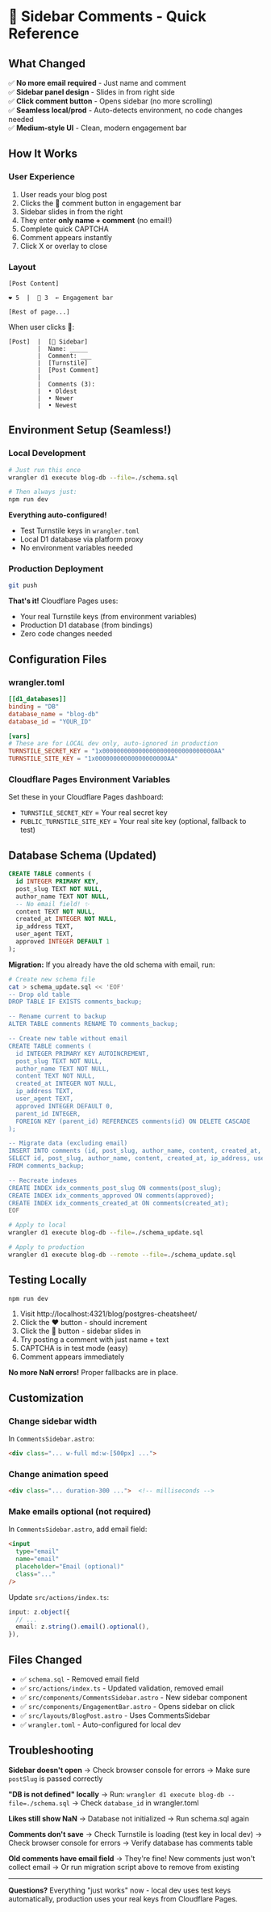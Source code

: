 # 💬 Sidebar Comments - Quick Reference

## What Changed

✅ **No more email required** - Just name and comment  
✅ **Sidebar panel design** - Slides in from right side  
✅ **Click comment button** - Opens sidebar (no more scrolling)  
✅ **Seamless local/prod** - Auto-detects environment, no code changes needed  
✅ **Medium-style UI** - Clean, modern engagement bar

## How It Works

### User Experience
1. User reads your blog post
2. Clicks the 💬 comment button in engagement bar
3. Sidebar slides in from the right
4. They enter **only name + comment** (no email!)
5. Complete quick CAPTCHA
6. Comment appears instantly
7. Click X or overlay to close

### Layout
```
[Post Content]

❤️ 5  |  💬 3  ← Engagement bar

[Rest of page...]
```

When user clicks 💬:
```
[Post]  |  [💬 Sidebar]
        |  Name: _____
        |  Comment: ___
        |  [Turnstile]
        |  [Post Comment]
        |
        |  Comments (3):
        |  • Oldest
        |  • Newer
        |  • Newest
```

## Environment Setup (Seamless!)

### Local Development
```bash
# Just run this once
wrangler d1 execute blog-db --file=./schema.sql

# Then always just:
npm run dev
```

**Everything auto-configured!**
- Test Turnstile keys in `wrangler.toml`
- Local D1 database via platform proxy
- No environment variables needed

### Production Deployment
```bash
git push
```

**That's it!** Cloudflare Pages uses:
- Your real Turnstile keys (from environment variables)
- Production D1 database (from bindings)
- Zero code changes needed

## Configuration Files

### wrangler.toml
```toml
[[d1_databases]]
binding = "DB"
database_name = "blog-db"
database_id = "YOUR_ID"

[vars]
# These are for LOCAL dev only, auto-ignored in production
TURNSTILE_SECRET_KEY = "1x0000000000000000000000000000000AA"
TURNSTILE_SITE_KEY = "1x00000000000000000000AA"
```

### Cloudflare Pages Environment Variables
Set these in your Cloudflare Pages dashboard:

- `TURNSTILE_SECRET_KEY` = Your real secret key
- `PUBLIC_TURNSTILE_SITE_KEY` = Your real site key (optional, fallback to test)

## Database Schema (Updated)

```sql
CREATE TABLE comments (
  id INTEGER PRIMARY KEY,
  post_slug TEXT NOT NULL,
  author_name TEXT NOT NULL,
  -- No email field! ✨
  content TEXT NOT NULL,
  created_at INTEGER NOT NULL,
  ip_address TEXT,
  user_agent TEXT,
  approved INTEGER DEFAULT 1
);
```

**Migration:** If you already have the old schema with email, run:

```bash
# Create new schema file
cat > schema_update.sql << 'EOF'
-- Drop old table
DROP TABLE IF EXISTS comments_backup;

-- Rename current to backup
ALTER TABLE comments RENAME TO comments_backup;

-- Create new table without email
CREATE TABLE comments (
  id INTEGER PRIMARY KEY AUTOINCREMENT,
  post_slug TEXT NOT NULL,
  author_name TEXT NOT NULL,
  content TEXT NOT NULL,
  created_at INTEGER NOT NULL,
  ip_address TEXT,
  user_agent TEXT,
  approved INTEGER DEFAULT 0,
  parent_id INTEGER,
  FOREIGN KEY (parent_id) REFERENCES comments(id) ON DELETE CASCADE
);

-- Migrate data (excluding email)
INSERT INTO comments (id, post_slug, author_name, content, created_at, ip_address, user_agent, approved, parent_id)
SELECT id, post_slug, author_name, content, created_at, ip_address, user_agent, approved, parent_id
FROM comments_backup;

-- Recreate indexes
CREATE INDEX idx_comments_post_slug ON comments(post_slug);
CREATE INDEX idx_comments_approved ON comments(approved);
CREATE INDEX idx_comments_created_at ON comments(created_at);
EOF

# Apply to local
wrangler d1 execute blog-db --file=./schema_update.sql

# Apply to production
wrangler d1 execute blog-db --remote --file=./schema_update.sql
```

## Testing Locally

```bash
npm run dev
```

1. Visit http://localhost:4321/blog/postgres-cheatsheet/
2. Click the ❤️ button - should increment
3. Click the 💬 button - sidebar slides in
4. Try posting a comment with just name + text
5. CAPTCHA is in test mode (easy)
6. Comment appears immediately

**No more NaN errors!** Proper fallbacks are in place.

## Customization

### Change sidebar width
In `CommentsSidebar.astro`:
```html
<div class="... w-full md:w-[500px] ...">
```

### Change animation speed
```html
<div class="... duration-300 ...">  <!-- milliseconds -->
```

### Make emails optional (not required)
In `CommentsSidebar.astro`, add email field:
```html
<input
  type="email"
  name="email"
  placeholder="Email (optional)"
  class="..."
/>
```

Update `src/actions/index.ts`:
```typescript
input: z.object({
  // ...
  email: z.string().email().optional(),
}),
```

## Files Changed

- ✅ `schema.sql` - Removed email field
- ✅ `src/actions/index.ts` - Updated validation, removed email
- ✅ `src/components/CommentsSidebar.astro` - New sidebar component
- ✅ `src/components/EngagementBar.astro` - Opens sidebar on click
- ✅ `src/layouts/BlogPost.astro` - Uses CommentsSidebar
- ✅ `wrangler.toml` - Auto-configured for local dev

## Troubleshooting

**Sidebar doesn't open**
→ Check browser console for errors
→ Make sure `postSlug` is passed correctly

**"DB is not defined" locally**
→ Run: `wrangler d1 execute blog-db --file=./schema.sql`
→ Check `database_id` in wrangler.toml

**Likes still show NaN**
→ Database not initialized
→ Run schema.sql again

**Comments don't save**
→ Check Turnstile is loading (test key in local dev)
→ Check browser console for errors
→ Verify database has comments table

**Old comments have email field**
→ They're fine! New comments just won't collect email
→ Or run migration script above to remove from existing

---

**Questions?** Everything "just works" now - local dev uses test keys automatically, production uses your real keys from Cloudflare Pages.

